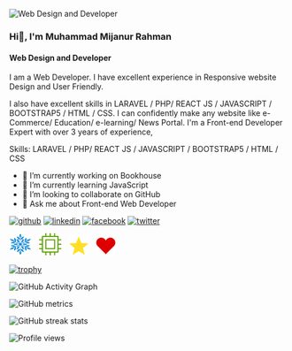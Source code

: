 ![Web Design and Developer](https://www.facebook.com/mdmijan9627)
### Hi👋, I'm Muhammad Mijanur Rahman
#### Web Design and Developer

I am a Web Developer. I have excellent experience in Responsive website Design and User Friendly.

I also have excellent skills in LARAVEL / PHP/ REACT JS / JAVASCRIPT / BOOTSTRAP5 / HTML / CSS. I can confidently make any website like e-Commerce/ Education/ e-learning/ News Portal.
I'm a Front-end Developer Expert with over 3 years of experience,

Skills: LARAVEL / PHP/ REACT JS / JAVASCRIPT / BOOTSTRAP5 / HTML / CSS

- 🔭 I’m currently working on Bookhouse 
- 🌱 I’m currently learning JavaScript 
- 👯 I’m looking to collaborate on GitHub 
- 💬 Ask me about Front-end Web Developer 


[<img src='https://cdn.jsdelivr.net/npm/simple-icons@3.0.1/icons/github.svg' alt='github' height='40'>](https://github.com/https://github.com/mijanurcse)  [<img src='https://cdn.jsdelivr.net/npm/simple-icons@3.0.1/icons/linkedin.svg' alt='linkedin' height='40'>](https://www.linkedin.com/in/https://www.linkedin.com/in/muhammad-mijanur-rahman-73a9121b8//)  [<img src='https://cdn.jsdelivr.net/npm/simple-icons@3.0.1/icons/facebook.svg' alt='facebook' height='40'>](https://www.facebook.com/https://www.facebook.com/mdmijan9627)  [<img src='https://cdn.jsdelivr.net/npm/simple-icons@3.0.1/icons/twitter.svg' alt='twitter' height='40'>](https://twitter.com/https://twitter.com/MijanFreelancer)  

<a href='https://archiveprogram.github.com/'><img src='https://raw.githubusercontent.com/acervenky/animated-github-badges/master/assets/acbadge.gif' width='40' height='40'></a> <a href='https://docs.github.com/en/developers'><img src='https://raw.githubusercontent.com/acervenky/animated-github-badges/master/assets/devbadge.gif' width='40' height='40'></a> <a href='https://stars.github.com/'><img src='https://raw.githubusercontent.com/acervenky/animated-github-badges/master/assets/starbadge.gif' width='35' height='35'></a> <a href='https://docs.github.com/en/github/supporting-the-open-source-community-with-github-sponsors'><img src='https://raw.githubusercontent.com/acervenky/animated-github-badges/master/assets/sponsorbadge.gif' width='35' height='35'></a> 

[![trophy](https://github-profile-trophy.vercel.app/?username=https://github.com/mijanurcse)](https://github.com/ryo-ma/github-profile-trophy)

![GitHub Activity Graph](https://activity-graph.herokuapp.com/graph?username=https://github.com/mijanurcse)  

![GitHub metrics](https://metrics.lecoq.io/https://github.com/mijanurcse)  

![GitHub streak stats](https://streak-stats.demolab.com/?user=https://github.com/mijanurcse)  

![Profile views](https://gpvc.arturio.dev/https://github.com/mijanurcse)  
